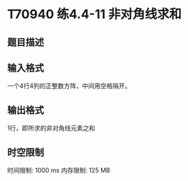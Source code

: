 # T70940 练4.4-11 非对角线求和

## 题目描述



## 输入格式

一个4行4列的正整数方阵，中间用空格隔开。

## 输出格式

1行，即所求的非对角线元素之和

## 时空限制

时间限制: 1000 ms
内存限制: 125 MB
